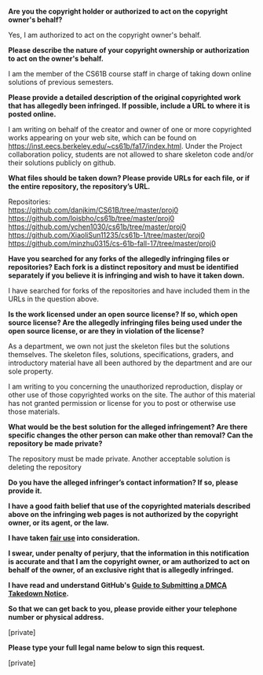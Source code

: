 **Are you the copyright holder or authorized to act on the copyright owner's behalf?**

Yes, I am authorized to act on the copyright owner's behalf.

**Please describe the nature of your copyright ownership or authorization to act on the owner's behalf.**

I am the member of the CS61B course staff in charge of taking down online solutions of previous semesters.

**Please provide a detailed description of the original copyrighted work that has allegedly been infringed. If possible, include a URL to where it is posted online.**

I am writing on behalf of the creator and owner of one or more copyrighted works appearing on your web site, which can be found on https://inst.eecs.berkeley.edu/~cs61b/fa17/index.html. Under the Project collaboration policy, students are not allowed to share skeleton code and/or their solutions publicly on github.

**What files should be taken down? Please provide URLs for each file, or if the entire repository, the repository’s URL.**

Repositories:  
https://github.com/danjkim/CS61B/tree/master/proj0  
https://github.com/loisbho/cs61b/tree/master/proj0  
https://github.com/ychen1030/cs61b/tree/master/proj0  
https://github.com/XiaoliSun11235/cs61b-1/tree/master/proj0  
https://github.com/minzhu0315/cs-61b-fall-17/tree/master/proj0

**Have you searched for any forks of the allegedly infringing files or repositories? Each fork is a distinct repository and must be identified separately if you believe it is infringing and wish to have it taken down.**

I have searched for forks of the repositories and have included them in the URLs in the question above.

**Is the work licensed under an open source license? If so, which open source license? Are the allegedly infringing files being used under the open source license, or are they in violation of the license?**

As a department, we own not just the skeleton files but the solutions themselves. The skeleton files, solutions, specifications, graders, and introductory material have all been authored by the department and are our sole property.

I am writing to you concerning the unauthorized reproduction, display or other use of those copyrighted works on the site. The author of this material has not granted permission or license for you to post or otherwise use those materials.

**What would be the best solution for the alleged infringement? Are there specific changes the other person can make other than removal? Can the repository be made private?**

The repository must be made private. Another acceptable solution is deleting the repository

**Do you have the alleged infringer’s contact information? If so, please provide it.**

**I have a good faith belief that use of the copyrighted materials described above on the infringing web pages is not authorized by the copyright owner, or its agent, or the law.**

**I have taken <a href="https://www.lumendatabase.org/topics/22">fair use</a> into consideration.**

**I swear, under penalty of perjury, that the information in this notification is accurate and that I am the copyright owner, or am authorized to act on behalf of the owner, of an exclusive right that is allegedly infringed.**

**I have read and understand GitHub's <a href="https://docs.github.com/articles/guide-to-submitting-a-dmca-takedown-notice/">Guide to Submitting a DMCA Takedown Notice</a>.**

**So that we can get back to you, please provide either your telephone number or physical address.**

[private]

**Please type your full legal name below to sign this request.**

[private]

